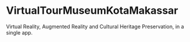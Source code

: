 # VirtualTourMuseumKotaMakassar
Virtual Reality, Augmented Reality and Cultural Heritage Preservation, in a single app.
